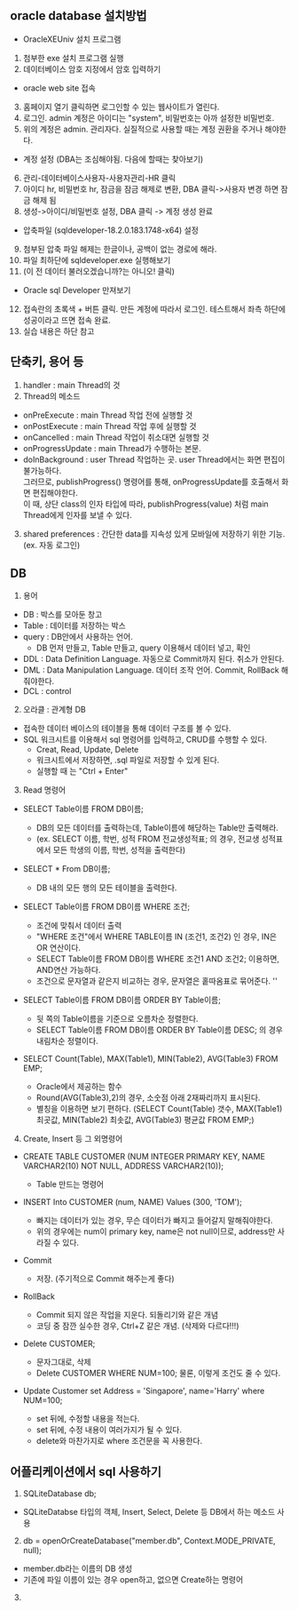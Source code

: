 ## oracle database 설치방법
- OracleXEUniv 설치 프로그램
1. 첨부한 exe 설치 프로그램 실행
2. 데이터베이스 암호 지정에서 암호 입력하기

- oracle web site 접속
3. 홈페이지 열기 클릭하면 로그인할 수 있는 웹사이트가 열린다.
4. 로그인. admin 계정은 아이디는 "system", 비밀번호는 아까 설정한 비밀번호.
5. 위의 계정은 admin. 관리자다. 실질적으로 사용할 때는 계정 권환을 주거나 해야한다.

- 계정 설정
(DBA는 조심해야됨. 다음에 할때는 찾아보기)
6. 관리-데이터베이스사용자-사용자관리-HR 클릭
7. 아이디 hr, 비밀번호 hr, 잠금을 잠금 해제로 변환, DBA 클릭->사용자 변경 하면 잠금 해제 됨
8. 생성->아이디/비밀번호 설정, DBA 클릭 -> 계정 생성 완료

- 압축파일 (sqldeveloper-18.2.0.183.1748-x64) 설정
9. 첨부된 압축 파일 해제는 한글이나, 공백이 없는 경로에 해라.
10. 파일 최하단에 sqldeveloper.exe 실행해보기 
11. (이 전 데이터 불러오겠습니까?는 아니오! 클릭)

- Oracle sql Developer 만져보기
12. 접속란의 초록색 + 버튼 클릭. 만든 계정에 따라서 로그인. 테스트해서 좌측 하단에 성공이라고 뜨면 접속 완료.
13. 실습 내용은 하단 참고

## 단축키, 용어 등
1. handler : main Thread의 것
2. Thread의 메소드
  * onPreExecute : main Thread 작업 전에 실행할 것
  * onPostExecute : main Thread 작업 후에 실행할 것
  * onCancelled : main Thread 작업이 취소대면 실행할 것
  * onProgressUpdate : main Thread가 수행하는 본문.
  * doInBackground : user Thread 작업하는 곳. user Thread에서는 화면 편집이 불가능하다. <br>
    그러므로, publishProgress() 명령어를 통해, onProgressUpdate를 호출해서 화면 편집해야한다. <br>
    이 때, 상단 class의 인자 타입에 따라, publishProgress(value) 처럼 main Thread에게 인자를 보낼 수 있다. <br>  
3. shared preferences : 간단한 data를 지속성 있게 모바일에 저장하기 위한 기능. (ex. 자동 로그인)

## DB
1. 용어
  * DB : 박스를 모아둔 창고
  * Table : 데이터를 저장하는 박스
  * query : DB안에서 사용하는 언어.
    + DB 먼저 만들고, Table 만들고, query 이용해서 데이터 넣고, 확인
  * DDL : Data Definition Language. 자동으로 Commit까지 된다. 취소가 안된다.
  * DML : Data Manipulation Language. 데이터 조작 언어. Commit, RollBack 해줘야한다. 
  * DCL : control
  
2. 오라클 : 관계형 DB
  * 접속한 데이터 베이스의 테이블을 통해 데이터 구조를 볼 수 있다.
  * SQL 워크시트를 이용해서 sql 명령어를 입력하고, CRUD를 수행할 수 있다.
    + Creat, Read, Update, Delete
    + 워크시트에서 저장하면, .sql 파일로 저장할 수 있게 된다.
    + 실행할 때 는 "Ctrl + Enter"
 
3. Read 명령어
  * SELECT Table이름 FROM DB이름;
    + DB의 모든 데이터를 출력하는데, Table이름에 해당하는 Table만 출력해라.
    + (ex. SELECT 이름, 학번, 성적 FROM 전교생성적표; 의 경우, 전교생 성적표에서 모든 학생의 이름, 학번, 성적을 출력한다)
   
  * SELECT * From DB이름;
    + DB 내의 모든 행의 모든 테이블을 출력한다.
   
  * SELECT Table이름 FROM DB이름 WHERE 조건;
    + 조건에 맞춰서 데이터 출력
    + "WHERE 조건"에서 WHERE TABLE이름 IN (조건1, 조건2) 인 경우, IN은 OR 연산이다.
    + SELECT Table이름 FROM DB이름 WHERE 조건1 AND 조건2; 이용하면, AND연산 가능하다.
    + 조건으로 문자열과 같은지 비교하는 경우, 문자열은 홑따옴표로 묶어준다. ''
   
  * SELECT Table이름 FROM DB이름 ORDER BY Table이름;
    + 뒷 쪽의 Table이름을 기준으로 오름차순 정렬한다.
    + SELECT Table이름 FROM DB이름 ORDER BY Table이름 DESC; 의 경우 내림차순 정렬이다.

  * SELECT Count(Table), MAX(Table1), MIN(Table2), AVG(Table3) FROM EMP;
    + Oracle에서 제공하는 함수
    + Round(AVG(Table3),2)의 경우, 소숫점 아래 2재짜리까지 표시된다.
    + 별칭을 이용하면 보기 편하다. (SELECT Count(Table) 갯수, MAX(Table1) 최곳값, MIN(Table2) 최솟값, AVG(Table3) 평균값 FROM EMP;)
    
4. Create, Insert 등 그 외명령어
  * CREATE TABLE CUSTOMER (NUM INTEGER PRIMARY KEY, NAME VARCHAR2(10) NOT NULL, ADDRESS VARCHAR2(10));
    + Table 만드는 명령어
    
  * INSERT Into CUSTOMER (num, NAME) Values (300, 'TOM');
    + 빠지는 데이터가 있는 경우, 무슨 데이터가 빠지고 들어갈지 말해줘야한다. 
    + 위의 경우에는 num이 primary key, name은 not null이므로, address만 사라질 수 있다.
    
  * Commit
    + 저장. (주기적으로 Commit 해주는게 좋다)
    
  * RollBack
    + Commit 되지 않은 작업을 지운다. 되돌리기와 같은 개념
    + 코딩 중 잠깐 실수한 경우, Ctrl+Z 같은 개념. (삭제와 다르다!!!)
    
  * Delete CUSTOMER;
    + 문자그대로, 삭제
    + Delete CUSTOMER WHERE NUM=100; 물론, 이렇게 조건도 줄 수 있다.
    
  * Update Customer set Address = 'Singapore', name='Harry' where NUM=100;
    + set 뒤에, 수정할 내용을 적는다.
    + set 뒤에, 수정 내용이 여러가지가 될 수 있다.
    + delete와 마찬가지로 where 조건문을 꼭 사용한다.
    
## 어플리케이션에서 sql 사용하기
1. SQLiteDatabase db;
  * SQLiteDatabse 타입의 객체, Insert, Select, Delete 등 DB에서 하는 메소드 사용

2. db = openOrCreateDatabase("member.db", Context.MODE_PRIVATE, null);
  * member.db라는 이름의 DB 생성
  * 기존에 파일 이름이 있는 경우 open하고, 없으면 Create하는 명령어
    
3.     
    
    
